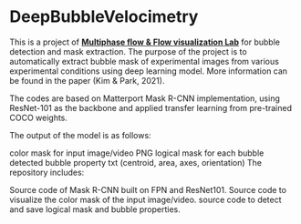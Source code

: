 # DeepBubbleVelocimetry

This is a project of [**Multiphase flow & Flow visualization Lab**](https://mffv.snu.ac.kr/) for bubble detection and mask extraction. The purpose of the project is to automatically extract bubble mask of experimental images from various experimental conditions using deep learning model. More information can be found in the paper (Kim & Park, 2021).

The codes are based on Matterport Mask R-CNN implementation, using ResNet-101 as the backbone and applied transfer learning from pre-trained COCO weights.

The output of the model is as follows:

color mask for input image/video
PNG logical mask for each bubble detected
bubble property txt (centroid, area, axes, orientation)
The repository includes:

Source code of Mask R-CNN built on FPN and ResNet101.
Source code to visualize the color mask of the input image/video.
source code to detect and save logical mask and bubble properties.

